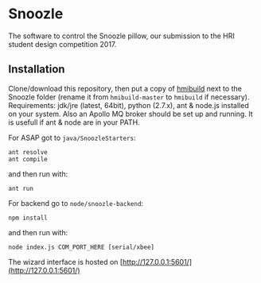 # Snoozle
The software to control the Snoozle pillow, our submission to the HRI student design competition 2017.

## Installation
Clone/download this repository, then put a copy of [hmibuild](https://github.com/ArticulatedSocialAgentsPlatform/hmibuild/archive/master.zip) next to the Snoozle folder (rename it from `hmibuild-master` to `hmibuild` if necessary).
Requirements: jdk/jre (latest, 64bit), python (2.7.x), ant & node.js installed on your system.
Also an Apollo MQ broker should be set up and running.
It is usefull if ant & node are in your PATH.

For ASAP got to `java/SnoozleStarters`:
```
ant resolve 
ant compile
```

and then run with:
```
ant run
```

For backend go to `node/snoozle-backend`:
```
npm install
```

and then run with:
```
node index.js COM_PORT_HERE [serial/xbee]
```

The wizard interface is hosted on [http://127.0.0.1:5601/](http://127.0.0.1:5601/)
